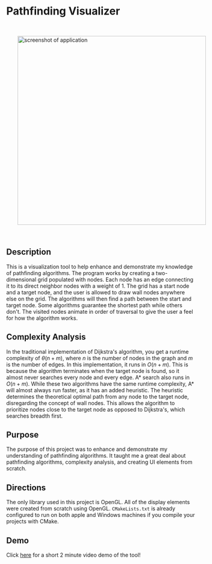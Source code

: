 # Pathfinding Visualizer

<img alt="screenshot of application" src="https://srodgers.w3.uvm.edu/cs120/pathfinding-images/sc2.png" style="width: 500px; margin: 30px;">

## Description
This is a visualization tool to help enhance and demonstrate my knowledge of pathfinding algorithms. The program works by creating a
two-dimensional grid populated with nodes. Each node has an edge connecting it to its
direct neighbor nodes with a weight of 1. The grid has a start node and a target node, and the user is allowed to draw
wall nodes anywhere else on the grid. The algorithms will then find a path between the start and 
target node. Some algorithms guarantee the shortest path while others don't. The visited nodes animate in order of traversal to give
the user a feel for how the algorithm works. 

## Complexity Analysis
In the traditional implementation of Dijkstra's algorithm, you get a runtime complexity of $\theta (n+m)$, where $n$ is the number of nodes in the 
graph and $m$ is the number of edges. In this implementation, it runs in $O(n+m)$. This is because the algorithm terminates when the target node
is found, so it almost never searches every node and every edge. A* search also runs in $O(n+m)$. While these two algorithms have the same
runtime complexity, A* will almost always run faster, as it has an added heuristic. The heuristic determines the theoretical optimal path from
any node to the target node, disregarding the concept of wall nodes. This allows the algorithm to prioritize nodes close to the target node as opposed
to Dijkstra's, which searches breadth first.

## Purpose
The purpose of this project was to enhance and demonstrate my understanding of pathfinding algorithms. It taught me a great deal about
pathfinding algorithms, complexity analysis, and creating UI elements from scratch.

## Directions
The only library used in this project is OpenGL. All of the display elements were created from scratch using OpenGL. `CMakeLists.txt`
is already configured to run on both apple and Windows machines if you compile your projects with CMake.

## Demo
<p> Click <a href="https://youtu.be/NpZ87BABE80" target="_blank">here</a> for a short 2 minute video demo of the tool! </p>


